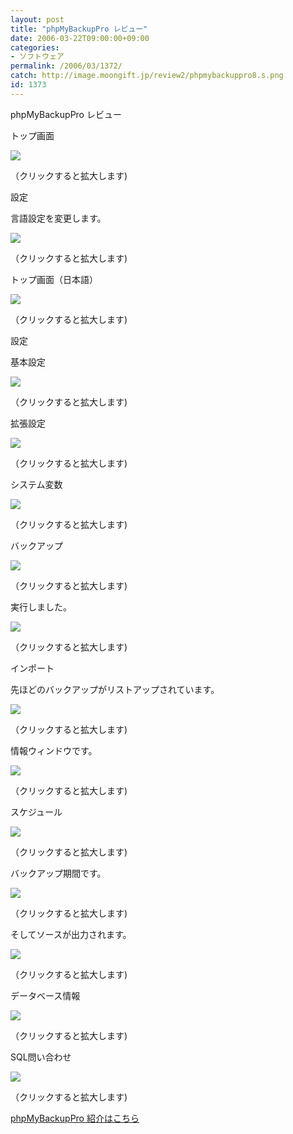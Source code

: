 ```yaml
---
layout: post
title: "phpMyBackupPro レビュー"
date: 2006-03-22T09:00:00+09:00
categories:
- ソフトウェア
permalink: /2006/03/1372/
catch: http://image.moongift.jp/review2/phpmybackuppro8.s.png
id: 1373
---
```

phpMyBackupPro レビュー  
<!--more-->

トップ画面

  

[![](http://image.moongift.jp/review2/phpmybackuppro1.s.png)](http://image.moongift.jp/review2/phpmybackuppro1.png)  
  
（クリックすると拡大します)

  

設定

  

言語設定を変更します。

  

[![](http://image.moongift.jp/review2/phpmybackuppro2.s.png)](http://image.moongift.jp/review2/phpmybackuppro2.png)  
  
（クリックすると拡大します)

  

トップ画面（日本語）

  

[![](http://image.moongift.jp/review2/phpmybackuppro3.s.png)](http://image.moongift.jp/review2/phpmybackuppro3.png)  
  
（クリックすると拡大します)

  

設定

  

基本設定

  

[![](http://image.moongift.jp/review2/phpmybackuppro4.s.png)](http://image.moongift.jp/review2/phpmybackuppro4.png)  
  
（クリックすると拡大します)

  

拡張設定

  

[![](http://image.moongift.jp/review2/phpmybackuppro5.s.png)](http://image.moongift.jp/review2/phpmybackuppro5.png)  
  
（クリックすると拡大します)

  

システム変数

  

[![](http://image.moongift.jp/review2/phpmybackuppro6.s.png)](http://image.moongift.jp/review2/phpmybackuppro6.png)  
  
（クリックすると拡大します)

  

バックアップ

  

[![](http://image.moongift.jp/review2/phpmybackuppro7.s.png)](http://image.moongift.jp/review2/phpmybackuppro7.png)  
  
（クリックすると拡大します)

  

実行しました。

  

[![](http://image.moongift.jp/review2/phpmybackuppro8.s.png)](http://image.moongift.jp/review2/phpmybackuppro8.png)  
  
（クリックすると拡大します)

  

インポート

  

先ほどのバックアップがリストアップされています。

  

[![](http://image.moongift.jp/review2/phpmybackuppro9.s.png)](http://image.moongift.jp/review2/phpmybackuppro9.png)  
  
（クリックすると拡大します)

  

情報ウィンドウです。

  

[![](http://image.moongift.jp/review2/phpmybackuppro10.s.png)](http://image.moongift.jp/review2/phpmybackuppro10.png)  
  
（クリックすると拡大します)

  

スケジュール

  

[![](http://image.moongift.jp/review2/phpmybackuppro11.s.png)](http://image.moongift.jp/review2/phpmybackuppro11.png)  
  
（クリックすると拡大します)

  

バックアップ期間です。

  

[![](http://image.moongift.jp/review2/phpmybackuppro12.s.png)](http://image.moongift.jp/review2/phpmybackuppro12.png)  
  
（クリックすると拡大します)

  

そしてソースが出力されます。

  

[![](http://image.moongift.jp/review2/phpmybackuppro13.s.png)](http://image.moongift.jp/review2/phpmybackuppro13.png)  
  
（クリックすると拡大します)

  

データベース情報

  

[![](http://image.moongift.jp/review2/phpmybackuppro14.s.png)](http://image.moongift.jp/review2/phpmybackuppro14.png)  
  
（クリックすると拡大します)

  

SQL問い合わせ

  

[![](http://image.moongift.jp/review2/phpmybackuppro15.s.png)](http://image.moongift.jp/review2/phpmybackuppro15.png)  
  
（クリックすると拡大します)

  

[phpMyBackupPro 紹介はこちら](http://oss.moongift.jp/intro/i-1368.html)

